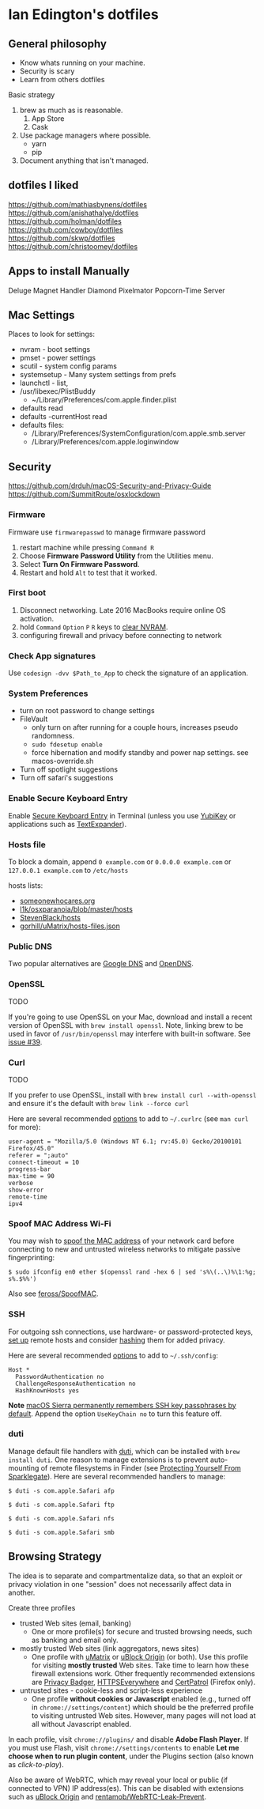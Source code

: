 # Ian Edington's dotfiles

## General philosophy
- Know whats running on your machine.
- Security is scary
- Learn from others dotfiles

Basic strategy
1. brew as much as is reasonable.
    1. App Store
    1. Cask
1. Use package managers where possible.
    - yarn
    - pip
1. Document anything that isn't managed.

## dotfiles I liked
https://github.com/mathiasbynens/dotfiles  
https://github.com/anishathalye/dotfiles  
https://github.com/holman/dotfiles  
https://github.com/cowboy/dotfiles  
https://github.com/skwp/dotfiles  
https://github.com/christoomey/dotfiles  

## Apps to install Manually
Deluge Magnet Handler
Diamond
Pixelmator
Popcorn-Time
Server

## Mac Settings

Places to look for settings:
- nvram - boot settings
- pmset - power settings
- scutil - system config params
- systemsetup - Many system settings from prefs
- launchctl - list, 
- /usr/libexec/PlistBuddy
    - ~/Library/Preferences/com.apple.finder.plist
- defaults read
- defaults -currentHost read
- defaults files:
    - /Library/Preferences/SystemConfiguration/com.apple.smb.server
    - /Library/Preferences/com.apple.loginwindow

## Security
https://github.com/drduh/macOS-Security-and-Privacy-Guide
https://github.com/SummitRoute/osxlockdown

### Firmware
Firmware use `firmwarepasswd` to manage firmware password
1. restart machine while pressing `Command R`
1. Choose **Firmware Password Utility** from the Utilities menu.
1. Select **Turn On Firmware Password**.
1. Restart and hold `Alt` to test that it worked.

### First boot
1. Disconnect networking. Late 2016 MacBooks require online OS activation.
1.  hold `Command` `Option` `P` `R` keys to [clear NVRAM](https://support.apple.com/en-us/HT204063).
1. configuring firewall and privacy before connecting to network

### Check App signatures
Use `codesign -dvv $Path_to_App` to check the signature of an application.

### System Preferences
- turn on root password to change settings
- FileVault
    - only turn on after running for a couple hours, increases pseudo randomness.
    - `sudo fdesetup enable`
    - force hibernation and modify standby and power nap settings. see macos-override.sh
- Turn off spotlight suggestions
- Turn off safari's suggestions

### Enable Secure Keyboard Entry
Enable [Secure Keyboard Entry](https://security.stackexchange.com/questions/47749/how-secure-is-secure-keyboard-entry-in-mac-os-xs-terminal) in Terminal (unless you use [YubiKey](https://mig5.net/content/secure-keyboard-entry-os-x-blocks-interaction-yubikeys) or applications such as [TextExpander](https://smilesoftware.com/textexpander/secureinput)).

### Hosts file
To block a domain, append `0 example.com` or `0.0.0.0 example.com` or `127.0.0.1 example.com` to `/etc/hosts`

hosts lists:
- [someonewhocares.org](http://someonewhocares.org/hosts/zero/hosts)
- [l1k/osxparanoia/blob/master/hosts](https://github.com/l1k/osxparanoia/blob/master/hosts)
- [StevenBlack/hosts](https://github.com/StevenBlack/hosts)
- [gorhill/uMatrix/hosts-files.json](https://github.com/gorhill/uMatrix/blob/master/assets/umatrix/hosts-files.json)

### Public DNS

Two popular alternatives are [Google DNS](https://developers.google.com/speed/public-dns/) and [OpenDNS](https://www.opendns.com/home-internet-security/).

### OpenSSL
TODO

If you're going to use OpenSSL on your Mac, download and install a recent version of OpenSSL with `brew install openssl`. Note, linking brew to be used in favor of `/usr/bin/openssl` may interfere with built-in software. See [issue #39](https://github.com/drduh/OS-X-Security-and-Privacy-Guide/issues/39).

### Curl
TODO

If you prefer to use OpenSSL, install with `brew install curl --with-openssl` and ensure it's the default with `brew link --force curl`

Here are several recommended [options](http://curl.haxx.se/docs/manpage.html) to add to `~/.curlrc` (see `man curl` for more):

```
user-agent = "Mozilla/5.0 (Windows NT 6.1; rv:45.0) Gecko/20100101 Firefox/45.0"
referer = ";auto"
connect-timeout = 10
progress-bar
max-time = 90
verbose
show-error
remote-time
ipv4
```

### Spoof MAC Address Wi-Fi

You may wish to [spoof the MAC address](https://en.wikipedia.org/wiki/MAC_spoofing) of your network card before connecting to new and untrusted wireless networks to mitigate passive fingerprinting:

    $ sudo ifconfig en0 ether $(openssl rand -hex 6 | sed 's%\(..\)%\1:%g; s%.$%%')

Also see [feross/SpoofMAC](https://github.com/feross/SpoofMAC).

### SSH

For outgoing ssh connections, use hardware- or password-protected keys, [set up](http://nerderati.com/2011/03/17/simplify-your-life-with-an-ssh-config-file/) remote hosts and consider [hashing](http://nms.csail.mit.edu/projects/ssh/) them for added privacy.

Here are several recommended [options](https://www.freebsd.org/cgi/man.cgi?query=ssh_config&sektion=5) to add to  `~/.ssh/config`:

    Host *
      PasswordAuthentication no
      ChallengeResponseAuthentication no
      HashKnownHosts yes

**Note** [macOS Sierra permanently remembers SSH key passphrases by default](https://openradar.appspot.com/28394826). Append the option `UseKeyChain no` to turn this feature off.

### duti
Manage default file handlers with [duti](http://duti.org/), which can be installed with `brew install duti`. One reason to manage extensions is to prevent auto-mounting of remote filesystems in Finder (see [Protecting Yourself From Sparklegate](https://www.taoeffect.com/blog/2016/02/apologies-sky-kinda-falling-protecting-yourself-from-sparklegate/)). Here are several recommended handlers to manage:

```
$ duti -s com.apple.Safari afp

$ duti -s com.apple.Safari ftp

$ duti -s com.apple.Safari nfs

$ duti -s com.apple.Safari smb
```

## Browsing Strategy
The idea is to separate and compartmentalize data, so that an exploit or privacy violation in one "session" does not necessarily affect data in another.

Create three profiles
- trusted Web sites (email, banking)
    * One or more profile(s) for secure and trusted browsing needs, such as banking and email only.
- mostly trusted Web sites (link aggregators, news sites)
    * One profile with [uMatrix](https://github.com/gorhill/uMatrix) or [uBlock Origin](https://github.com/gorhill/uBlock) (or both). Use this profile for visiting **mostly trusted** Web sites. Take time to learn how these firewall extensions work. Other frequently recommended extensions are [Privacy Badger](https://www.eff.org/privacybadger), [HTTPSEverywhere](https://www.eff.org/https-everywhere) and [CertPatrol](http://patrol.psyced.org/) (Firefox only).
- untrusted sites - cookie-less and script-less experience
    * One profile **without cookies or Javascript** enabled (e.g., turned off in `chrome://settings/content`) which should be the preferred profile to visiting untrusted Web sites. However, many pages will not load at all without Javascript enabled.

In each profile, visit `chrome://plugins/` and disable **Adobe Flash Player**.
If you must use Flash, visit `chrome://settings/contents` to enable **Let me choose when to run plugin content**, under the Plugins section (also known as *click-to-play*).

Also be aware of WebRTC, which may reveal your local or public (if connected to VPN) IP address(es).
This can be disabled with extensions such as [uBlock Origin](https://github.com/gorhill/uBlock/wiki/Prevent-WebRTC-from-leaking-local-IP-address) and [rentamob/WebRTC-Leak-Prevent](https://github.com/rentamob/WebRTC-Leak-Prevent).
